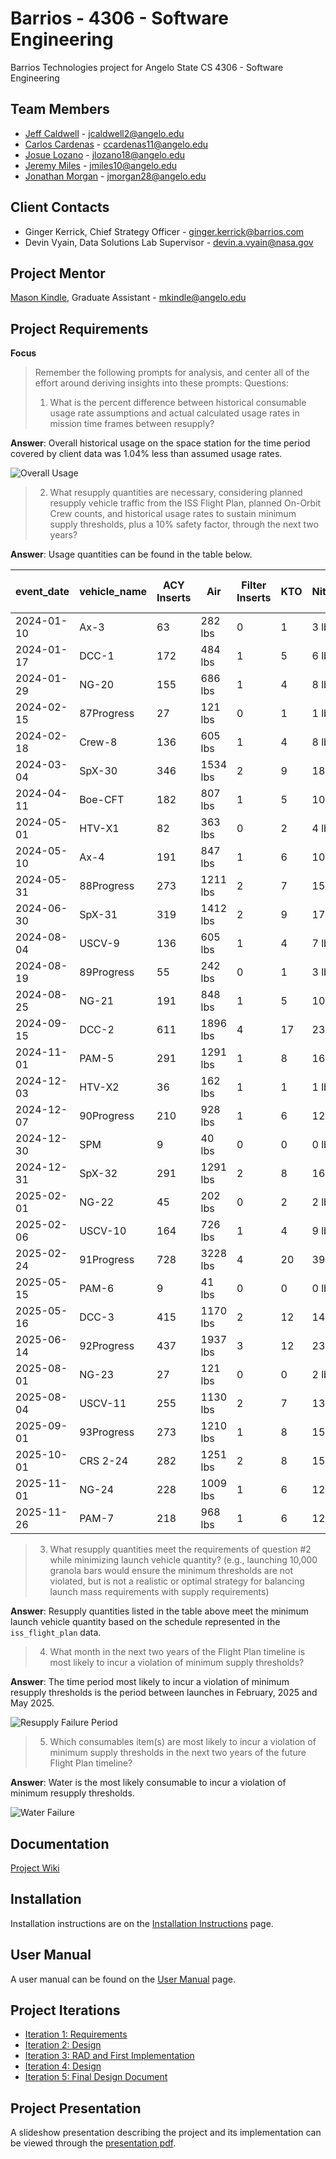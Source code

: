 # Barrios - 4306 - Software Engineering
Barrios Technologies project for Angelo State CS 4306 - Software Engineering

## Team Members
- [Jeff Caldwell](https://github.com/nemo-omen) - jcaldwell2@angelo.edu
- [Carlos Cardenas](https://github.com/arcxcc) - ccardenas11@angelo.edu
- [Josue Lozano](https://github.com/jlozano23) - jlozano18@angelo.edu
- [Jeremy Miles](https://github.com/jeremymiles) - jmiles10@angelo.edu
- [Jonathan Morgan](https://github.com/jmorgan28-01) - jmorgan28@angelo.edu

## Client Contacts
- Ginger Kerrick, Chief Strategy Officer - ginger.kerrick@barrios.com
- Devin Vyain, Data Solutions Lab Supervisor - devin.a.vyain@nasa.gov

## Project Mentor
[Mason Kindle](https://www.angelo.edu/live/profiles/13285-mason-kindle),  Graduate Assistant  - mkindle@angelo.edu

## Project Requirements
**Focus**

> Remember the following prompts for analysis, and center all of the effort around deriving insights into these prompts:
> Questions:
> 1. What is the percent difference between historical consumable usage rate assumptions and actual calculated usage rates in mission time frames between resupply?

__Answer__: Overall historical usage on the space station for the time period covered by client data was 1.04% less than assumed usage rates.

![Overall Usage](https://github.com/4306-team-noname/barrios/blob/8b0a4d748c6a11940b3ead6af81f7ee0126e0a12/assets/Final/OverallUsage.png)

> 2. What resupply quantities are necessary, considering planned resupply vehicle traffic from the ISS Flight Plan, planned On-Orbit Crew counts, and historical usage rates to sustain minimum supply thresholds, plus a 10% safety factor, through the next two years?

__Answer__: Usage quantities can be found in the table below.

| event_date | vehicle_name | ACY Inserts | Air      | Filter Inserts | KTO | Nitrogen | Oxygen  | Pretreat Tanks | Urine Receptacle | US Food BOBs | Water       |
| ---------- | ------------ | ----------- | -------- | -------------- | --- | -------- | ------- | -------------- | ---------------- | ------------ | ----------- |
| 2024-01-10 | Ax-3         | 63          | 282 lbs  | 0              | 1   | 3 lbs    | 52 lbs  | 0              | 0                | 1            | 177 Liters  |
| 2024-01-17 | DCC-1        | 172         | 484 lbs  | 1              | 5   | 6 lbs    | 177 lbs | 1              | 1                | 3            | 560 Liters  |
| 2024-01-29 | NG-20        | 155         | 686 lbs  | 1              | 4   | 8 lbs    | 127 lbs | 0              | 1                | 4            | 431 Liters  |
| 2024-02-15 | 87Progress   | 27          | 121 lbs  | 0              | 1   | 1 lbs    | 23 lbs  | 0              | 0                | 0            | 76 Liters   |
| 2024-02-18 | Crew-8       | 136         | 605 lbs  | 1              | 4   | 8 lbs    | 112 lbs | 1              | 1                | 3            | 380 Liters  |
| 2024-03-04 | SpX-30       | 346         | 1534 lbs | 2              | 9   | 18 lbs   | 283 lbs | 1              | 2                | 7            | 962 Liters  |
| 2024-04-11 | Boe-CFT      | 182         | 807 lbs  | 1              | 5   | 10 lbs   | 150 lbs | 1              | 1                | 4            | 507 Liters  |
| 2024-05-01 | HTV-X1       | 82          | 363 lbs  | 0              | 2   | 4 lbs    | 67 lbs  | 0              | 0                | 2            | 228 Liters  |
| 2024-05-10 | Ax-4         | 191         | 847 lbs  | 1              | 6   | 10 lbs   | 157 lbs | 1              | 1                | 4            | 532 Liters  |
| 2024-05-31 | 88Progress   | 273         | 1211 lbs | 2              | 7   | 15 lbs   | 224 lbs | 1              | 2                | 5            | 760 Liters  |
| 2024-06-30 | SpX-31       | 319         | 1412 lbs | 2              | 9   | 17 lbs   | 261 lbs | 2              | 2                | 7            | 886 Liters  |
| 2024-08-04 | USCV-9       | 136         | 605 lbs  | 1              | 4   | 7 lbs    | 112 lbs | 0              | 1                | 3            | 380 Liters  |
| 2024-08-19 | 89Progress   | 55          | 242 lbs  | 0              | 1   | 3 lbs    | 45 lbs  | 1              | 0                | 1            | 152 Liters  |
| 2024-08-25 | NG-21        | 191         | 848 lbs  | 1              | 5   | 10 lbs   | 157 lbs | 0              | 1                | 4            | 532 Liters  |
| 2024-09-15 | DCC-2        | 611         | 1896 lbs | 4              | 17  | 23 lbs   | 609 lbs | 3              | 4                | 13           | 1943 Liters |
| 2024-11-01 | PAM-5        | 291         | 1291 lbs | 1              | 8   | 16 lbs   | 239 lbs | 1              | 1                | 6            | 811 Liters  |
| 2024-12-03 | HTV-X2       | 36          | 162 lbs  | 1              | 1   | 1 lbs    | 30 lbs  | 0              | 1                | 0            | 101 Liters  |
| 2024-12-07 | 90Progress   | 210         | 928 lbs  | 1              | 6   | 12 lbs   | 172 lbs | 1              | 1                | 5            | 583 Liters  |
| 2024-12-30 | SPM          | 9           | 40 lbs   | 0              | 0   | 0 lbs    | 7 lbs   | 0              | 0                | 0            | 25 Liters   |
| 2024-12-31 | SpX-32       | 291         | 1291 lbs | 2              | 8   | 16 lbs   | 239 lbs | 2              | 2                | 6            | 811 Liters  |
| 2025-02-01 | NG-22        | 45          | 202 lbs  | 0              | 2   | 2 lbs    | 37 lbs  | 0              | 0                | 1            | 126 Liters  |
| 2025-02-06 | USCV-10      | 164         | 726 lbs  | 1              | 4   | 9 lbs    | 135 lbs | 1              | 1                | 3            | 456 Liters  |
| 2025-02-24 | 91Progress   | 728         | 3228 lbs | 4              | 20  | 39 lbs   | 597 lbs | 3              | 4                | 15           | 2027 Liters |
| 2025-05-15 | PAM-6        | 9           | 41 lbs   | 0              | 0   | 0 lbs    | 8 lbs   | 0              | 0                | 1            | 25 Liters   |
| 2025-05-16 | DCC-3        | 415         | 1170 lbs | 2              | 12  | 14 lbs   | 428 lbs | 1              | 2                | 8            | 1354 Liters |
| 2025-06-14 | 92Progress   | 437         | 1937 lbs | 3              | 12  | 23 lbs   | 359 lbs | 2              | 3                | 9            | 1216 Liters |
| 2025-08-01 | NG-23        | 27          | 121 lbs  | 0              | 0   | 2 lbs    | 22 lbs  | 0              | 0                | 1            | 76 Liters   |
| 2025-08-04 | USCV-11      | 255         | 1130 lbs | 2              | 7   | 13 lbs   | 209 lbs | 2              | 2                | 5            | 709 Liters  |
| 2025-09-01 | 93Progress   | 273         | 1210 lbs | 1              | 8   | 15 lbs   | 224 lbs | 1              | 1                | 6            | 760 Liters  |
| 2025-10-01 | CRS 2-24     | 282         | 1251 lbs | 2              | 8   | 15 lbs   | 232 lbs | 1              | 2                | 6            | 785 Liters  |
| 2025-11-01 | NG-24        | 228         | 1009 lbs | 1              | 6   | 12 lbs   | 187 lbs | 1              | 1                | 4            | 634 Liters  |
| 2025-11-26 | PAM-7        | 218         | 968 lbs  | 1              | 6   | 12 lbs   | 179 lbs | 1              | 1                | 5            | 607 Liters  |


> 3. What resupply quantities meet the requirements of question \#2 while minimizing launch vehicle quantity? (e.g., launching 10,000 granola bars would ensure the minimum thresholds are not violated, but is not a realistic or optimal strategy for balancing launch mass requirements with supply requirements)

__Answer__: Resupply quantities listed in the table above meet the minimum launch vehicle quantity based on the schedule represented in the `iss_flight_plan` data.

> 4. What month in the next two years of the Flight Plan timeline is most likely to incur a violation of minimum supply thresholds?

__Answer__: The time period most likely to incur a violation of minimum resupply thresholds is the period between launches in February, 2025 and May 2025.

![Resupply Failure Period](https://github.com/4306-team-noname/barrios/blob/ff0721e778ddb1218bb342f1a5b04885b2aba6b7/assets/Final/MostLikelyFailurePeriod.png)

> 5. Which consumables item(s) are most likely to incur a violation of minimum supply thresholds in the next two years of the future Flight Plan timeline?

__Answer__: Water is the most likely consumable to incur a violation of minimum resupply thresholds.

![Water Failure](https://github.com/4306-team-noname/barrios/blob/ff0721e778ddb1218bb342f1a5b04885b2aba6b7/assets/Final/MostLikelyFailureConsumable.png)

## Documentation
[Project Wiki](https://github.com/4306-team-noname/barrios/wiki)

## Installation
Installation instructions are on the [Installation Instructions](https://github.com/4306-team-noname/barrios/wiki/01-%E2%80%90-Installation) page.

## User Manual
A user manual can be found on the [User Manual](https://github.com/4306-team-noname/barrios/wiki/02-%E2%80%90-User-Manual) page.

## Project Iterations
- [Iteration 1: Requirements](https://github.com/4306-team-noname/barrios/wiki/Iteration-1:-Requirements)
- [Iteration 2: Design](https://github.com/4306-team-noname/barrios/wiki/Iteration-2:-Design)
- [Iteration 3: RAD and First Implementation](https://github.com/4306-team-noname/barrios/wiki/Iteration-3:-RAD-and-First-Implementation)
- [Iteration 4: Design](https://github.com/4306-team-noname/barrios/wiki/Iteration-4:-Design)
- [Iteration 5: Final Design Document](https://github.com/4306-team-noname/barrios/wiki/Iteration-5:-Final-Design-Document)

## Project Presentation
A slideshow presentation describing the project and its implementation can be viewed through the [presentation pdf](https://github.com/4306-team-noname/barrios/blob/82d9cd14ffeae308f3123e21589db65dd1983a41/assets/Final/Presentation_Team%20Noname.pdf).
